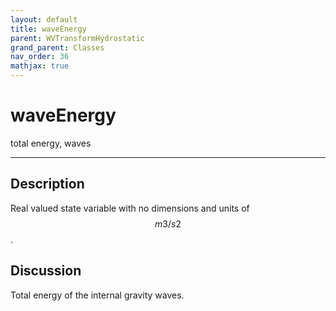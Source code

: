 ```yaml
---
layout: default
title: waveEnergy
parent: WVTransformHydrostatic
grand_parent: Classes
nav_order: 36
mathjax: true
---
```


#  waveEnergy

total energy, waves


---

## Description
Real valued state variable with no dimensions and units of $$m3/s2$$.

## Discussion

Total energy of the internal gravity waves.

